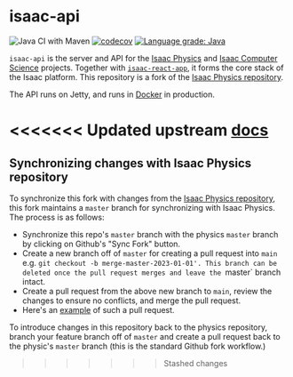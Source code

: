 # isaac-api

![Java CI with Maven](https://github.com/isaacphysics/isaac-api/workflows/Java%20CI%20with%20Maven/badge.svg?branch=master)
[![codecov](https://codecov.io/gh/isaacphysics/isaac-api/branch/master/graph/badge.svg)](https://codecov.io/gh/isaacphysics/isaac-api)
[![Language grade: Java](https://img.shields.io/lgtm/grade/java/g/isaacphysics/isaac-api.svg?logo=lgtm&logoWidth=18)](https://lgtm.com/projects/g/isaacphysics/isaac-api/context:java)


`isaac-api` is the server and API for the [Isaac Physics](https://isaacphysics.org/about) and [Isaac Computer Science](https://isaaccomputerscience.org/about) projects. Together with [`isaac-react-app`](https://github.com/isaacphysics/isaac-react-app), it forms the core stack of the Isaac platform. This repository is a fork of the [Isaac Physics repository](https://github.com/isaacphysics/isaac-api).

The API runs on Jetty, and runs in [Docker](https://www.docker.com/) in production.

<<<<<<< Updated upstream
[docs](./docs)
=======

## Synchronizing changes with Isaac Physics repository
To synchronize this fork with changes from the [Isaac Physics repository](https://github.com/isaacphysics/isaac-api), this fork maintains a `master` branch for synchronizing with Isaac Physics. The process is as follows:
* Synchronize this repo's `master` branch with the physics `master` branch by clicking on Github's "Sync Fork" button.
* Create a new branch off of `master` for creating a pull request into `main` e.g. `git checkout -b merge-master-2023-01-01'. This branch can be deleted once the pull request merges and leave the `master` branch intact.
* Create a pull request from the above new branch to `main`, review the changes to ensure no conflicts, and merge the pull request.
* Here's an [example](https://github.com/isaaccomputerscience/isaac-api/pull/9) of such a pull request.

To introduce changes in this repository back to the physics repository, branch your feature branch off of `master` and create a pull request back to the physic's `master` branch (this is the standard Github fork workflow.)
>>>>>>> Stashed changes
